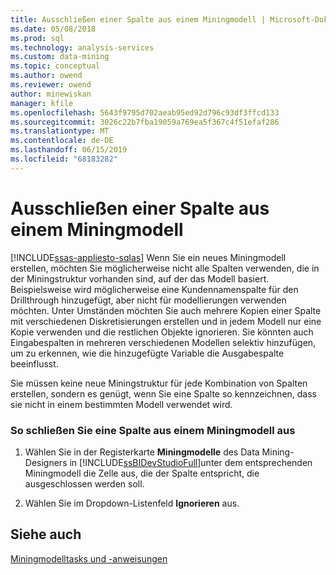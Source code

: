 ```yaml
---
title: Ausschließen einer Spalte aus einem Miningmodell | Microsoft-Dokumentation
ms.date: 05/08/2018
ms.prod: sql
ms.technology: analysis-services
ms.custom: data-mining
ms.topic: conceptual
ms.author: owend
ms.reviewer: owend
author: minewiskan
manager: kfile
ms.openlocfilehash: 5643f9795d702aeab95ed92d796c93df3ffcd133
ms.sourcegitcommit: 3026c22b7fba19059a769ea5f367c4f51efaf286
ms.translationtype: MT
ms.contentlocale: de-DE
ms.lasthandoff: 06/15/2019
ms.locfileid: "68183282"
---
```

# <a name="exclude-a-column-from-a-mining-model"></a>Ausschließen einer Spalte aus einem Miningmodell
[!INCLUDE[ssas-appliesto-sqlas](../../includes/ssas-appliesto-sqlas.md)]
  Wenn Sie ein neues Miningmodell erstellen, möchten Sie möglicherweise nicht alle Spalten verwenden, die in der Miningstruktur vorhanden sind, auf der das Modell basiert. Beispielsweise wird möglicherweise eine Kundennamenspalte für den Drillthrough hinzugefügt, aber nicht für modellierungen verwenden möchten. Unter Umständen möchten Sie auch mehrere Kopien einer Spalte mit verschiedenen Diskretisierungen erstellen und in jedem Modell nur eine Kopie verwenden und die restlichen Objekte ignorieren. Sie könnten auch Eingabespalten in mehreren verschiedenen Modellen selektiv hinzufügen, um zu erkennen, wie die hinzugefügte Variable die Ausgabespalte beeinflusst.  
  
 Sie müssen keine neue Miningstruktur für jede Kombination von Spalten erstellen, sondern es genügt, wenn Sie eine Spalte so kennzeichnen, dass sie nicht in einem bestimmten Modell verwendet wird.  
  
### <a name="to-exclude-a-column-from-a-mining-model"></a>So schließen Sie eine Spalte aus einem Miningmodell aus  
  
1.  Wählen Sie in der Registerkarte **Miningmodelle** des Data Mining-Designers in [!INCLUDE[ssBIDevStudioFull](../../includes/ssbidevstudiofull-md.md)]unter dem entsprechenden Miningmodell die Zelle aus, die der Spalte entspricht, die ausgeschlossen werden soll.  
  
2.  Wählen Sie im Dropdown-Listenfeld **Ignorieren** aus.  
  
## <a name="see-also"></a>Siehe auch  
 [Miningmodelltasks und -anweisungen](../../analysis-services/data-mining/mining-model-tasks-and-how-tos.md)  
  
  
